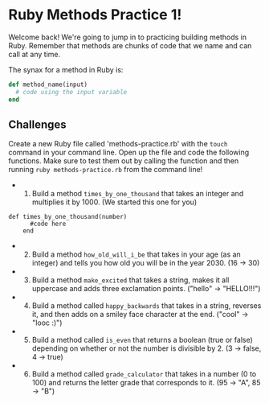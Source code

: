 # Ruby Methods Practice 1!

Welcome back! We're going to jump in to practicing building methods in Ruby. Remember that methods are chunks of code that we name and can call at any time. 

The synax for a method in Ruby is:

```ruby
def method_name(input)
  # code using the input variable
end
```

## Challenges

Create a new Ruby file called 'methods-practice.rb' with the `touch` command in your command line. Open up the file and code the following functions. Make sure to test them out by calling the function and then running `ruby methods-practice.rb` from the command line!

* 1) Build a method `times_by_one_thousand` that takes an integer and multiplies it by 1000. (We started this one for you)

```
def times_by_one_thousand(number)
      #code here
    end
```

* 2) Build a method `how_old_will_i_be` that takes in your age (as an integer) and tells you how old you will be in the year 2030. (16 -> 30)

* 3) Build a method `make_excited` that takes a string, makes it all uppercase and adds three exclamation points. ("hello" -> "HELLO!!!")

* 4) Build a method called `happy_backwards` that takes in a string, reverses it, and then adds on a smiley face character at the end. ("cool" -> "looc :)")

* 5) Build a method called `is_even` that returns a boolean (true or false) depending on whether or not the number is divisible by 2. (3 -> false, 4 -> true)

* 6) Build a method called `grade_calculator` that takes in a number (0 to 100) and returns the letter grade that corresponds to it. (95 -> "A", 85 -> "B")



